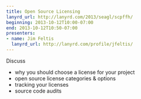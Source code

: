 ```yaml
---
title: Open Source Licensing
lanyrd_url: http://lanyrd.com/2013/seagl/scpffh/
beginning: 2013-10-12T10:00-07:00
end: 2013-10-12T10:50-07:00
presenters:
- name: Jim Feltis
  lanyrd_url: http://lanyrd.com/profile/jfeltis/
---
```


Discuss

- why you should choose a license for your project
- open source license categories & options
- tracking your licenses
- source code audits

